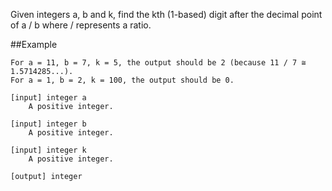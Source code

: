 Given integers a, b and k, find the kth (1-based) digit after the decimal point of a / b where / represents a ratio.

##Example

```
For a = 11, b = 7, k = 5, the output should be 2 (because 11 / 7 ≅ 1.5714285...).
For a = 1, b = 2, k = 100, the output should be 0.

[input] integer a
    A positive integer.

[input] integer b
    A positive integer.

[input] integer k
    A positive integer.

[output] integer
```
